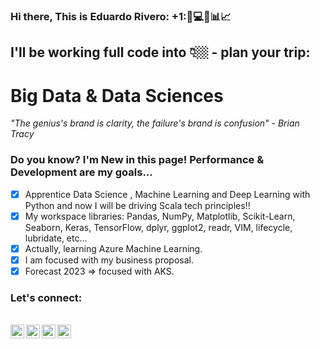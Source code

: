 ### Hi there, This is Eduardo Rivero: +1::rocket::computer::pushpin::bar_chart::chart_with_upwards_trend:

## I'll be working full code into 👇🏼 - plan your trip:

# Big Data & Data Sciences

*"The genius's brand is clarity, the failure's brand is confusion" - Brian Tracy*

 ### Do you know? I'm New in this page! Performance & Development are my goals...

- [X] Apprentice Data Science , Machine Learning and Deep Learning with Python and now I will be driving Scala tech principles!!
- [X] My workspace libraries: Pandas, NumPy, Matplotlib, Scikit-Learn, Seaborn, Keras, TensorFlow, dplyr, ggplot2, readr, VIM, lifecycle, lubridate, etc...
- [X] Actually, learning Azure Machine Learning.
- [X] I am focused with my business proposal.
- [X] Forecast 2023 => focused with AKS.

### Let's connect:

<br>
<a href="https://www.linkedin.com/in/reduardoj/">
  <img align="left" alt="LinkedIn" width="22px" src="https://cdn.jsdelivr.net/npm/simple-icons@v3/icons/linkedin.svg" />
 </a>
 <a href="https://www.instagram.com/reduardoj/?hl=es">
  <img align="left" alt="Instagram" width="22px" src="https://cdn.jsdelivr.net/npm/simple-icons@v3/icons/instagram.svg" />
 </a>
 <a href="https://www.twitter.com/EduardoR1105">
  <img align="left" alt="Twitter" width="22px" src="https://www.allspreadsheet.com/wp-content/uploads/2023/10/X-icon.svg" />
 </a>
  </a>
  <a href="https://www.tiktok.com/@allspreadsheet">
  <img align="left" alt="mail" width="22px" src="https://cdn.jsdelivr.net/npm/simple-icons@3.13.0/icons/tiktok.svg" />
 </a>
 </br>
